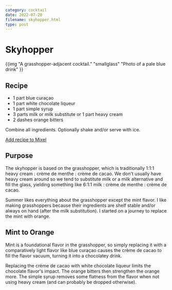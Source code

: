 ```yaml
---
category: cocktail
date: 2022-07-20
filename: skyhopper.html
type: post
---
```


# Skyhopper

{{img
  "A grasshopper-adjacent cocktail." "smallglass" "Photo of a pale blue drink"
}}

## Recipe

- 1 part blue curaçao
- 1 part white chocolate liqueur
- 1 part simple syrup
- 3 parts milk or milk substitute or 1 part heavy cream
- 2 dashes orange bitters

Combine all ingredients. Optionally shake and/or serve with ice.

[Add recipe to Mixel](https://links.mixelcocktails.com/Fjf3)

## Purpose

The skyhopper is based on the grasshopper, which is traditionally 1:1:1 heavy
cream : crème de menthe : crème de cacao. We don't usually have heavy cream
around so we tend to substitute milk or a milk alternative and fill the glass,
yielding something like 6:1:1 milk : crème de menthe : crème de cacao.

Summer likes everything about the grasshopper except the mint flavor. I like
making grasshoppers because their ingredients are shelf stable and/or always on
hand (after the milk substitution). I started on a journey to replace the mint
with orange.

## Mint to Orange

Mint is a foundational flavor in the grasshopper, so simply replacing it with a
comparatively light flavor like blue curaçao causes the crème de cacao to fill
the flavor vacuum, turning it into a chocolatey drink.

Replacing the crème de cacao with white chocolate liqueur limits the chocolate
flavor's impact. The orange bitters then strengthen the orange more. The simple
syrup removes some flatness from the flavor when not using heavy cream (and can
probably be dropped otherwise).
